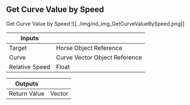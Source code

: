 ## Get Curve Value by Speed
Get Curve Value by Speed
![[../img/nd_img_GetCurveValueBySpeed.png]]

|Inputs||
|--|--|
| Target | Horse Object Reference |
| Curve | Curve Vector Object Reference |
| Relative Speed | Float |

|Outputs||
|--|--|
| Return Value | Vector |
